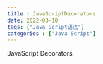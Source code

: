 ```yaml
---
title : JavaScriptDecorators
date: 2022-03-10 
tags: ["Java Script语法"]
categories : ["Java Script"]
---
```


JavaScript Decorators 

<!--more-->
